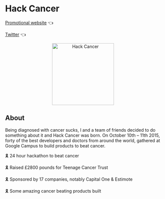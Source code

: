# Hack Cancer

[Promotional website](https://raynescc.github.io/hackcancer/) 👈

[Twitter](https://twitter.com/hack_cancer) 👈





<p align="center">
<img alt="Hack Cancer" src="https://image.ibb.co/iLPzbk/s_QHs_Jxxu_400x400.png" height="200" />
</p>

## About

Being diagnosed with cancer sucks, I and a team of friends decided to do something about it and Hack Cancer was born. On October 10th – 11th 2015, forty of the best developers and doctors from around the world, gathered at Google Campus to build products to beat cancer.

🎗️ 24 hour hackathon to beat cancer

🎗️ Raised £2800 pounds for Teenage Cancer Trust

🎗️ Sponsored by 17 companies, notably Capital One & Estimote

🎗️ Some amazing cancer beating products built

